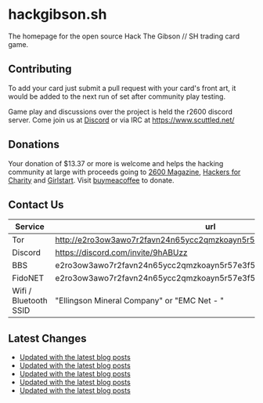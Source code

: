 # hackgibson.sh
The homepage for the open source Hack The Gibson // SH trading card game.


## Contributing

To add your card just submit a pull request with your card's front art, it would be added to the next run of set after community play testing.

Game play and discussions over the project is held the r2600 discord server. Come join us at [Discord](https://discord.com/invite/9hABUzz) or via IRC at https://www.scuttled.net/


## Donations

Your donation of $13.37 or more is welcome and helps the hacking community at large with proceeds going to [2600 Magazine](https://2600.com/), [Hackers for Charity](https://hackersforcharity.org) and [Girlstart](https://girlstart.org).  Visit [buymeacoffee](https://www.buymeacoffee.com/hackgibson.sh) to donate.


## Contact Us

Service | url
-|-
Tor | http://e2ro3ow3awo7r2favn24n65ycc2qmzkoayn5r57e3f56nvjwdcgg32ad.onion
Discord | https://discord.com/invite/9hABUzz
BBS | e2ro3ow3awo7r2favn24n65ycc2qmzkoayn5r57e3f56nvjwdcgg32ad.onion:23
FidoNET | e2ro3ow3awo7r2favn24n65ycc2qmzkoayn5r57e3f56nvjwdcgg32ad.onion:24554
Wifi / Bluetooth SSID | "Ellingson Mineral Company" or "EMC Net - <fidonet address>"

## Latest Changes
<!-- BLOG-POST-LIST:START -->
- [Updated with the latest blog posts](https://github.com/DFW2600/hackgibson.sh/commit/c248fe434e509243e83875b6904acc6d5f53efdc)
- [Updated with the latest blog posts](https://github.com/DFW2600/hackgibson.sh/commit/a885914a43354867b99419ad08dc3e2aed36c612)
- [Updated with the latest blog posts](https://github.com/DFW2600/hackgibson.sh/commit/cf0824caaa3115948a3abbc545d6d417d06eca29)
- [Updated with the latest blog posts](https://github.com/DFW2600/hackgibson.sh/commit/4bbd37d5dc2b8b3614f926da51ea5c030b2dd78d)
- [Updated with the latest blog posts](https://github.com/DFW2600/hackgibson.sh/commit/c370f4eb519c56a2839c61fd8e796b7f50a8d21e)
<!-- BLOG-POST-LIST:END -->
